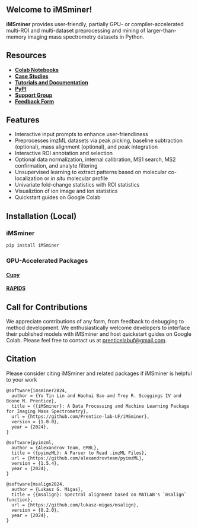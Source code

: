 ## **Welcome to iMSminer!**
**iMSminer** provides user-friendly, partially GPU- or compiler-accelerated multi-ROI and multi-dataset preprocessing and mining of larger-than-memory imaging mass spectrometry datasets in Python.

## **Resources**
- [**Colab Notebooks**](https://drive.google.com/drive/folders/12Qjz5zlSMwL42W0X_yZxZVZaVXtlhylo?usp=sharing)
- [**Case Studies**](https://docs.google.com/spreadsheets/d/1esn5cARyUs4zbKMVBf7dozmiyD8pQCzWL2dn3S29MAE/edit?usp=sharing)
- [**Tutorials and Documentation**](https://prentice-lab-uf.github.io/iMSminer/)
- [**PyPI**](https://pypi.org/project/iMSminer/)
- [**Support Group**](https://groups.google.com/g/imsminer-help)
- [**Feedback Form**](https://forms.gle/C16Hrp9ibdtWgyH17)


## **Features**
- Interactive input prompts to enhance user-friendliness
- Preprocesses imzML datasets via peak picking, baseline subtraction (optional), mass alignment (optional), and peak integration
- Interactive ROI annotation and selection
- Optional data normalization, internal calibration, MS1 search, MS2 confirmation, and analyte filtering
- Unsupervised learning to extract patterns based on molecular co-localization or *in situ* molecular profile
- Univariate fold-change statistics with ROI statistics
- Visualiztion of ion image and ion statistics
- Quickstart guides on Google Colab

## **Installation (Local)**
### **iMSminer** 
```python
pip install iMSminer
```
### **GPU-Accelerated Packages**
#### [**Cupy**](https://docs.cupy.dev/en/stable/install.html)
#### [**RAPIDS**](https://docs.rapids.ai/install?_gl=1*1p3fcd0*_ga*MTQxMDQwNDI5NC4xNzE0ODU0NzQx*_ga_RKXFW6CM42*MTcxODg1NzY3MS4xMS4xLjE3MTg4NTc4NTYuNjAuMC4w#wsl2)

## **Call for Contributions**
We appreciate contributions of any form, from feedback to debugging to method development. We enthusiastically welcome developers to interface their published models with iMSminer and host quickstart guides on Google Colab. Please feel free to contact us at [prenticelabuf@gmail.com](mailto:prenticelabuf@gmail.com). 

## **Citation**
Please consider citing iMSminer and related packages if iMSminer is helpful to your work
```
@software{imsminer2024,
  author = {Yu Tin Lin and Haohui Bao and Troy R. Scoggings IV and Boone M. Prentice},
  title = {{iMSminer}: A Data Processing and Machine Learning Package for Imaging Mass Spectrometry},
  url = {https://github.com/Prentice-lab-UF/iMSminer},
  version = {1.0.0},
  year = {2024},
}

@software{pyimzml,
  author = {Alexandrov Team, EMBL},
  title = {{pyimzML}: A Parser to Read .imzML Files},
  url = {https://github.com/alexandrovteam/pyimzML},
  version = {1.5.4},
  year = {2024},
}

@software{msalign2024,
  author = {Lukasz G. Migas},
  title = {{msalign}: Spectral alignment based on MATLAB's `msalign` function},
  url = {https://github.com/lukasz-migas/msalign},
  version = {0.2.0},
  year = {2024},
}
```
